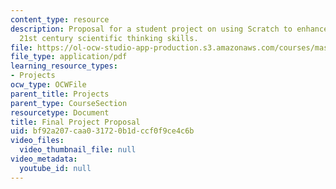 ```yaml
---
content_type: resource
description: Proposal for a student project on using Scratch to enhance students'
  21st century scientific thinking skills.
file: https://ol-ocw-studio-app-production.s3.amazonaws.com/courses/mas-714j-technologies-for-creative-learning-fall-2009/bf92a207caa031720b1dccf0f9ce4c6b_MITMAS_714JF09_proj4_prop.pdf
file_type: application/pdf
learning_resource_types:
- Projects
ocw_type: OCWFile
parent_title: Projects
parent_type: CourseSection
resourcetype: Document
title: Final Project Proposal
uid: bf92a207-caa0-3172-0b1d-ccf0f9ce4c6b
video_files:
  video_thumbnail_file: null
video_metadata:
  youtube_id: null
---
```

